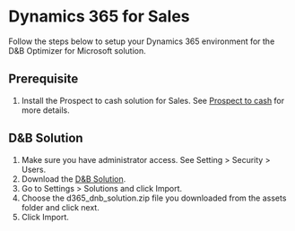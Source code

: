 # Dynamics 365 for Sales

Follow the steps below to setup your Dynamics 365 environment for the D&B Optimizer for Microsoft solution.

## Prerequisite
1. Install the Prospect to cash solution for Sales. See [Prospect to cash](https://docs.microsoft.com/en-us/dynamics365/unified-operations/supply-chain/sales-marketing/prospect-to-cash) for more details.

## D&B Solution
1. Make sure you have administrator access. See Setting > Security > Users.
2. Download the [D&B Solution](/assets/d365_dnb_solution.zip).
3. Go to Settings > Solutions and click Import.
4. Choose the d365_dnb_solution.zip file you downloaded from the assets folder and click next.
5. Click Import.